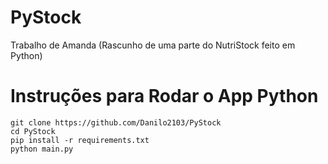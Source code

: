 # PyStock
Trabalho de Amanda (Rascunho de uma parte do NutriStock feito em Python)


# Instruções para Rodar o App Python

```
git clone https://github.com/Danilo2103/PyStock
cd PyStock
pip install -r requirements.txt
python main.py
```
